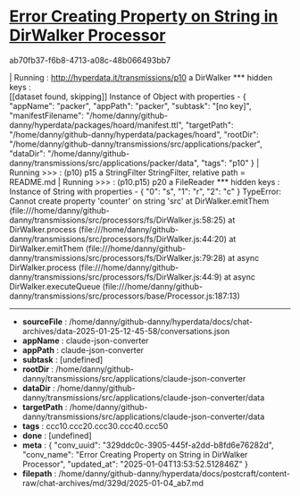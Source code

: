 # [Error Creating Property on String in DirWalker Processor](https://claude.ai/chat/329ddc0c-3905-445f-a2dd-b8fd6e76282d)

ab70fb37-f6b8-4713-a08c-48b066493bb7

| Running : http://hyperdata.it/transmissions/p10 a DirWalker
***    hidden keys :  
[[dataset found, skipping]]
Instance of Object with properties - 
{
  "appName": "packer",
  "appPath": "packer",
  "subtask": "[no key]",
  "manifestFilename": "/home/danny/github-danny/hyperdata/packages/hoard/manifest.ttl",
  "targetPath": "/home/danny/github-danny/hyperdata/packages/hoard",
  "rootDir": "/home/danny/github-danny/transmissions/src/applications/packer",
  "dataDir": "/home/danny/github-danny/transmissions/src/applications/packer/data",
  "tags": "p10"
}
| Running >>> :  (p10) p15 a StringFilter
StringFilter, relative path = README.md
| Running >>> :  (p10.p15) p20 a FileReader
***    hidden keys :  
Instance of String with properties - 
{
  "0": "s",
  "1": "r",
  "2": "c"
}
TypeError: Cannot create property 'counter' on string 'src'
    at DirWalker.emitThem (file:///home/danny/github-danny/transmissions/src/processors/fs/DirWalker.js:58:25)
    at DirWalker.process (file:///home/danny/github-danny/transmissions/src/processors/fs/DirWalker.js:44:20)
    at DirWalker.emitThem (file:///home/danny/github-danny/transmissions/src/processors/fs/DirWalker.js:79:28)
    at async DirWalker.process (file:///home/danny/github-danny/transmissions/src/processors/fs/DirWalker.js:44:9)
    at async DirWalker.executeQueue (file:///home/danny/github-danny/transmissions/src/processors/base/Processor.js:187:13)

---

* **sourceFile** : /home/danny/github-danny/hyperdata/docs/chat-archives/data-2025-01-25-12-45-58/conversations.json
* **appName** : claude-json-converter
* **appPath** : claude-json-converter
* **subtask** : [undefined]
* **rootDir** : /home/danny/github-danny/transmissions/src/applications/claude-json-converter
* **dataDir** : /home/danny/github-danny/transmissions/src/applications/claude-json-converter/data
* **targetPath** : /home/danny/github-danny/transmissions/src/applications/claude-json-converter/data
* **tags** : ccc10.ccc20.ccc30.ccc40.ccc50
* **done** : [undefined]
* **meta** : {
  "conv_uuid": "329ddc0c-3905-445f-a2dd-b8fd6e76282d",
  "conv_name": "Error Creating Property on String in DirWalker Processor",
  "updated_at": "2025-01-04T13:53:52.512846Z"
}
* **filepath** : /home/danny/github-danny/hyperdata/docs/postcraft/content-raw/chat-archives/md/329d/2025-01-04_ab7.md